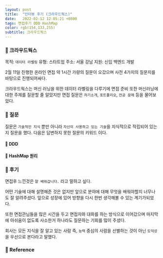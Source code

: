 ```yaml
---
layout: post
title:  "인터뷰 후기 (크라우드웍스)"
date:   2022-02-12 12:05:21 +0800
tags: 면접후기 DDD HashMap
color: rgb(154,133,255)
subtitle: 크라우드웍스
--- 
```

### 🚀 크라우드웍스

목적: `데이터 라벨링`
유형: 스타트업
주소: 서울 강남
지원: 신입 백엔드 개발

2월 11일 진행한 온라인 면접 약 1시간 가량의 질문이 오갔으며 사전 4가지의 질문지를 바탕으로
진행되어싸다.

크라우드웍스는 머신 러닝을 위한 데이터 라벨링을 다루기에 
면접 준비 또한 머신러닝에 대한 주제를 질문할 줄 알았지만 
면접 질문은 `자기소개`, `포트폴리오`, `전공 문제` 등을 물어보았다.


### 🚀 질문

질문은 `기술적인 지식` 뿐만 아니라 `자신이 사용하고 있는 기술`을 지식적으로 적립되어 있는지 질문을 했다.
다음은 답변하지 못한 질문의 키워드 이다.

#### 🌠  DDD


#### 🌠 HashMap 원리


### 🚀 후기

면접후 느낀것은 `잘 배워갑니다.` 라고 말하고 싶다. 

어떤 기술에 대해 설명해준 것은 없지만 앞으로 분야에 대해 무엇을 배워야할지 
너무나도 잘 알려주셨다. 앞으로 성장에 있어 방향을 다시 한번 생각해볼 수 있는 계기가되었다.

또한 면접관님들을 많은 시간을 두고 면접자와 대화를 하는 방식으로 이어갔으며 마지막에 아쉬움이 없도록 
사소한거 하나라도 질문하는 기회를 많이 주셨다.

회사는 모든 지식을 잘 알고 있는 사람 즉, `능력` 중심의 사람을 선별하는 것이 아닌 `도덕성`을 우선으로 본다라고 말했다.



### 🧾 Reference


